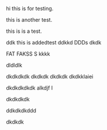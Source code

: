hi this is for testing.

this is another test.

this is is a test.


ddk
this is addedtest
ddkkd
DDDs
dkdk

FAT FAKSS S
kkkk

dldldlk

dkdkdkdk
dkdkdk
dkdkdk
dkdkklaiei

dkdkdkdkdk alkdjf l

dkdkdkdk

ddkdkdkddd

dkdkdk